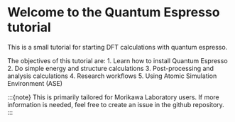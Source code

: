 # Welcome to the Quantum Espresso tutorial

This is a small tutorial for starting DFT calculations with quantum espresso.

The objectives of this tutorial are:
    1. Learn how to install Quantum Espresso
    2. Do simple energy and structure calculations
    3. Post-processing and analysis calculations
    4. Research workflows
    5. Using Atomic Simulation Environment (ASE)


:::{note}
This is primarily tailored for Morikawa Laboratory users. If more information is needed, feel free to create an issue in the github repository.
:::

